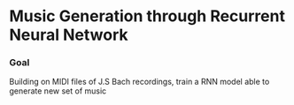 # Music Generation through Recurrent Neural Network

### Goal
Building on MIDI files of J.S Bach recordings, train a RNN model able to generate new set of music
